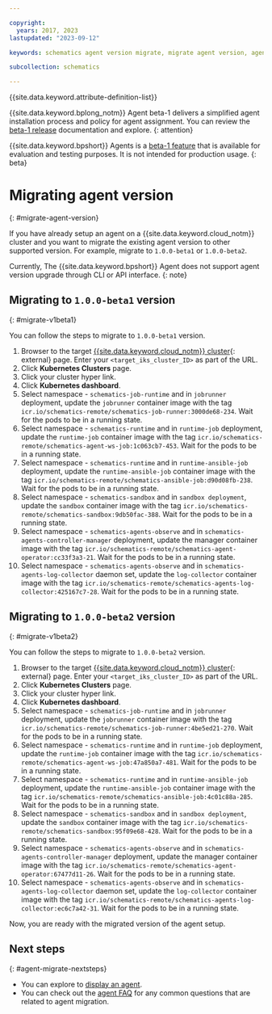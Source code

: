 ```yaml
---

copyright:
  years: 2017, 2023
lastupdated: "2023-09-12"

keywords: schematics agent version migrate, migrate agent version, agent migrate, cli, api, ui

subcollection: schematics

---
```


{{site.data.keyword.attribute-definition-list}}

{{site.data.keyword.bplong_notm}} Agent beta-1 delivers a simplified agent installation process and policy for agent assignment. You can review the [beta-1 release](/docs/schematics?topic=schematics-schematics-relnotes&interface=cli#schematics-mar2223) documentation and explore. 
{: attention}

{{site.data.keyword.bpshort}} Agents is a [beta-1 feature](/docs/schematics?topic=schematics-agent-beta1-limitations) that is available for evaluation and testing purposes. It is not intended for production usage.
{: beta}

# Migrating agent version
{: #migrate-agent-version}

If you have already setup an agent on a {{site.data.keyword.cloud_notm}} cluster and you want to migrate the existing agent version to other supported version. For example, migrate to `1.0.0-beta1`
or `1.0.0-beta2`.

Currently, The {{site.data.keyword.bpshort}} Agent does not support agent version upgrade through CLI or API interface.
{: note}

## Migrating to `1.0.0-beta1` version 
{: #migrate-v1beta1}

You can follow the steps to migrate to `1.0.0-beta1` version.

1. Browser to the target [{{site.data.keyword.cloud_notm}} cluster](https://cloud.ibm.com/kubernetes/clusters/){: external} page. Enter your `<target_iks_cluster_ID>` as part of the URL.
2. Click **Kubernetes Clusters** page.
3. Click your cluster hyper link.
4. Click **Kubernetes dashboard**.
5. Select namespace - `schematics-job-runtime` and in `jobrunner` deployment, update the `jobrunner` container image with the tag `icr.io/schematics-remote/schematics-job-runner:3000de68-234`. Wait for the pods to be in a running state.
6. Select namespace - `schematics-runtime` and in `runtime-job` deployment, update the `runtime-job` container image with the tag `icr.io/schematics-remote/schematics-agent-ws-job:1c063cb7-453`. Wait for the pods to be in a running state.
7. Select namespace - `schematics-runtime` and in `runtime-ansible-job` deployment, update the `runtime-ansible-job` container image with the tag `icr.io/schematics-remote/schematics-ansible-job:d90d08fb-238`. Wait for the pods to be in a running state.
8. Select namespace - `schematics-sandbox` and in `sandbox deployment`, update the `sandbox` container image with the tag `icr.io/schematics-remote/schematics-sandbox:9db50fac-388`. Wait for the pods to be in a running state.
9. Select namespace - `schematics-agents-observe` and in `schematics-agents-controller-manager` deployment, update the manager container image with the tag `icr.io/schematics-remote/schematics-agent-operator:cc33f3a3-21`. Wait for the pods to be in a running state.
10. Select namespace - `schematics-agents-observe` and in `schematics-agents-log-collector` daemon set, update the `log-collector` container image with the tag `icr.io/schematics-remote/schematics-agents-log-collector:425167c7-28`. Wait for the pods to be in a running state.


## Migrating to `1.0.0-beta2` version 
{: #migrate-v1beta2}

You can follow the steps to migrate to `1.0.0-beta2` version.

1. Browser to the target [{{site.data.keyword.cloud_notm}} cluster](https://cloud.ibm.com/kubernetes/clusters/){: external} page. Enter your `<target_iks_cluster_ID>` as part of the URL.
2. Click **Kubernetes Clusters** page.
3. Click your cluster hyper link.
4. Click **Kubernetes dashboard**.
5. Select namespace - `schematics-job-runtime` and in `jobrunner` deployment, update the `jobrunner` container image with the tag `icr.io/schematics-remote/schematics-job-runner:4be5ed21-270`. Wait for the pods to be in a running state.
6. Select namespace - `schematics-runtime` and in `runtime-job` deployment, update the `runtime-job` container image with the tag `icr.io/schematics-remote/schematics-agent-ws-job:47a850a7-481`. Wait for the pods to be in a running state.
7. Select namespace - `schematics-runtime` and in `runtime-ansible-job` deployment, update the `runtime-ansible-job` container image with the tag `icr.io/schematics-remote/schematics-ansible-job:4c01c88a-285`. Wait for the pods to be in a running state.
8. Select namespace - `schematics-sandbox` and in `sandbox deployment`, update the `sandbox` container image with the tag `icr.io/schematics-remote/schematics-sandbox:95f09e68-428`. Wait for the pods to be in a running state.
9. Select namespace - `schematics-agents-observe` and in `schematics-agents-controller-manager` deployment, update the manager container image with the tag `icr.io/schematics-remote/schematics-agent-operator:67477d11-26`. Wait for the pods to be in a running state.
10. Select namespace - `schematics-agents-observe` and in `schematics-agents-log-collector` daemon set, update the `log-collector` container image with the tag `icr.io/schematics-remote/schematics-agents-log-collector:ec6c7a42-31`. Wait for the pods to be in a running state.

Now, you are ready with the migrated version of the agent setup.

## Next steps
{: #agent-migrate-nextsteps}

- You can explore to [display an agent](/docs/schematics?topic=schematics-display-agentb1-overview&interface=cli).
- You can check out the [agent FAQ](/docs/schematics?topic=schematics-faqs-agent) for any common questions that are related to agent migration.
